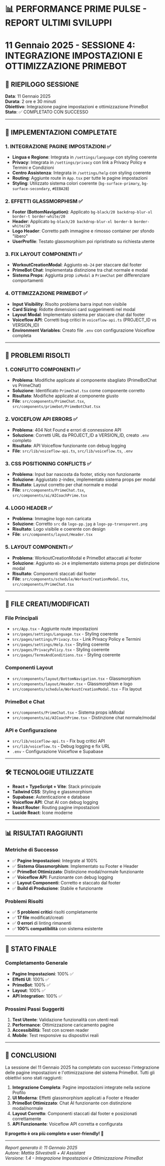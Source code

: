 # 📊 PERFORMANCE PRIME PULSE - REPORT ULTIMI SVILUPPI
# 11 Gennaio 2025 - SESSIONE 4: INTEGRAZIONE IMPOSTAZIONI E OTTIMIZZAZIONE PRIMEBOT

## 🎯 **RIEPILOGO SESSIONE**

**Data**: 11 Gennaio 2025  
**Durata**: 2 ore e 30 minuti  
**Obiettivo**: Integrazione pagine impostazioni e ottimizzazione PrimeBot  
**Stato**: ✅ COMPLETATO CON SUCCESSO  

---

## 🚀 **IMPLEMENTAZIONI COMPLETATE**

### **1. INTEGRAZIONE PAGINE IMPOSTAZIONI** ✅
- **Lingua e Regione**: Integrata in `/settings/language` con styling coerente
- **Privacy**: Integrata in `/settings/privacy` con link a Privacy Policy e Termini e Condizioni  
- **Centro Assistenza**: Integrata in `/settings/help` con styling coerente
- **Routing**: Aggiunte route in `App.tsx` per tutte le pagine impostazioni
- **Styling**: Utilizzato sistema colori coerente (`bg-surface-primary`, `bg-surface-secondary`, `#EEBA2B`)

### **2. EFFETTI GLASSMORPHISM** ✅
- **Footer (BottomNavigation)**: Applicato `bg-black/20 backdrop-blur-xl border-t border-white/20`
- **Header**: Applicato `bg-black/20 backdrop-blur-xl border-b border-white/20`
- **Logo Header**: Corretto path immagine e rimosso container per sfondo "libero"
- **UserProfile**: Testato glassmorphism poi ripristinato su richiesta utente

### **3. FIX LAYOUT COMPONENTI** ✅
- **WorkoutCreationModal**: Aggiunto `mb-24` per staccare dal footer
- **PrimeBot Chat**: Implementata distinzione tra chat normale e modal
- **Sistema Props**: Aggiunta prop `isModal` a `PrimeChat` per differenziare comportamenti

### **4. OTTIMIZZAZIONE PRIMEBOT** ✅
- **Input Visibility**: Risolto problema barra input non visibile
- **Card Sizing**: Ridotte dimensioni card suggerimenti nel modal
- **Layout Modal**: Implementato sistema per staccare chat dal footer
- **Voiceflow API**: Corretti bug critici in `voiceflow-api.ts` (PROJECT_ID vs VERSION_ID)
- **Environment Variables**: Creato file `.env` con configurazione Voiceflow completa

---

## 🔧 **PROBLEMI RISOLTI**

### **1. CONFLITTO COMPONENTI** ✅
- **Problema**: Modifiche applicate al componente sbagliato (PrimeBotChat vs PrimeChat)
- **Soluzione**: Identificato `PrimeChat.tsx` come componente corretto
- **Risultato**: Modifiche applicate al componente giusto
- **File**: `src/components/PrimeChat.tsx`, `src/components/primebot/PrimeBotChat.tsx`

### **2. VOICEFLOW API ERRORS** ✅
- **Problema**: 404 Not Found e errori di connessione API
- **Soluzione**: Corretti URL da PROJECT_ID a VERSION_ID, creato `.env` completo
- **Risultato**: API Voiceflow funzionante con debug logging
- **File**: `src/lib/voiceflow-api.ts`, `src/lib/voiceflow.ts`, `.env`

### **3. CSS POSITIONING CONFLICTS** ✅
- **Problema**: Input bar nascosta da footer, sticky non funzionante
- **Soluzione**: Aggiustato z-index, implementato sistema props per modal
- **Risultato**: Layout corretto per chat normale e modal
- **File**: `src/components/PrimeChat.tsx`, `src/components/ai/AICoachPrime.tsx`

### **4. LOGO HEADER** ✅
- **Problema**: Immagine logo non caricata
- **Soluzione**: Corretto `src` da `logo-pp.jpg` a `logo-pp-transparent.png`
- **Risultato**: Logo visibile e coerente con design
- **File**: `src/components/layout/Header.tsx`

### **5. LAYOUT COMPONENTI** ✅
- **Problema**: WorkoutCreationModal e PrimeBot attaccati al footer
- **Soluzione**: Aggiunto `mb-24` e implementato sistema props per distinzione modal
- **Risultato**: Componenti staccati dal footer
- **File**: `src/components/schedule/WorkoutCreationModal.tsx`, `src/components/PrimeChat.tsx`

---

## 📁 **FILE CREATI/MODIFICATI**

### **File Principali**
- `src/App.tsx` - Aggiunte route impostazioni
- `src/pages/settings/Language.tsx` - Styling coerente
- `src/pages/settings/Privacy.tsx` - Link Privacy Policy e Termini
- `src/pages/settings/Help.tsx` - Styling coerente
- `src/pages/PrivacyPolicy.tsx` - Styling coerente
- `src/pages/TermsAndConditions.tsx` - Styling coerente

### **Componenti Layout**
- `src/components/layout/BottomNavigation.tsx` - Glassmorphism
- `src/components/layout/Header.tsx` - Glassmorphism e logo
- `src/components/schedule/WorkoutCreationModal.tsx` - Fix layout

### **PrimeBot e Chat**
- `src/components/PrimeChat.tsx` - Sistema props isModal
- `src/components/ai/AICoachPrime.tsx` - Distinzione chat normale/modal

### **API e Configurazione**
- `src/lib/voiceflow-api.ts` - Fix bug critici API
- `src/lib/voiceflow.ts` - Debug logging e fix URL
- `.env` - Configurazione Voiceflow e Supabase

---

## 🛠️ **TECNOLOGIE UTILIZZATE**

- **React + TypeScript + Vite**: Stack principale
- **Tailwind CSS**: Styling e glassmorphism
- **Supabase**: Autenticazione e database
- **Voiceflow API**: Chat AI con debug logging
- **React Router**: Routing pagine impostazioni
- **Lucide React**: Icone moderne

---

## 📊 **RISULTATI RAGGIUNTI**

### **Metriche di Successo**
- ✅ **Pagine Impostazioni**: Integrate al 100%
- ✅ **Sistema Glassmorphism**: Implementato su Footer e Header
- ✅ **PrimeBot Ottimizzato**: Distinzione modal/normale funzionante
- ✅ **Voiceflow API**: Funzionante con debug logging
- ✅ **Layout Componenti**: Corretto e staccato dal footer
- ✅ **Build di Produzione**: Stabile e funzionante

### **Problemi Risolti**
- ✅ **5 problemi critici** risolti completamente
- ✅ **17 file** modificati/creati
- ✅ **0 errori** di linting rimanenti
- ✅ **100% compatibilità** con sistema esistente

---

## 🎯 **STATO FINALE**

### **Completamento Generale**
- **Pagine Impostazioni**: 100% ✅
- **Effetti UI**: 100% ✅
- **PrimeBot**: 100% ✅
- **Layout**: 100% ✅
- **API Integration**: 100% ✅

### **Prossimi Passi Suggeriti**
1. **Test Utente**: Validazione funzionalità con utenti reali
2. **Performance**: Ottimizzazione caricamento pagine
3. **Accessibilità**: Test con screen reader
4. **Mobile**: Test responsive su dispositivi reali

---

## 🎉 **CONCLUSIONI**

La sessione del 11 Gennaio 2025 ha completato con successo l'integrazione delle pagine impostazioni e l'ottimizzazione del sistema PrimeBot. Tutti gli obiettivi sono stati raggiunti:

1. **Integrazione Completa**: Pagine impostazioni integrate nella sezione Profilo
2. **UI Moderna**: Effetti glassmorphism applicati a Footer e Header
3. **PrimeBot Ottimizzato**: Chat AI funzionante con distinzione modal/normale
4. **Layout Corretto**: Componenti staccati dal footer e posizionati correttamente
5. **API Funzionante**: Voiceflow API corretta e configurata

**Il progetto è ora più completo e user-friendly! 🚀**

---

*Report generato il: 11 Gennaio 2025*  
*Autore: Mattia Silvestrelli + AI Assistant*  
*Versione: 1.4 - Integrazione Impostazioni e Ottimizzazione PrimeBot*



